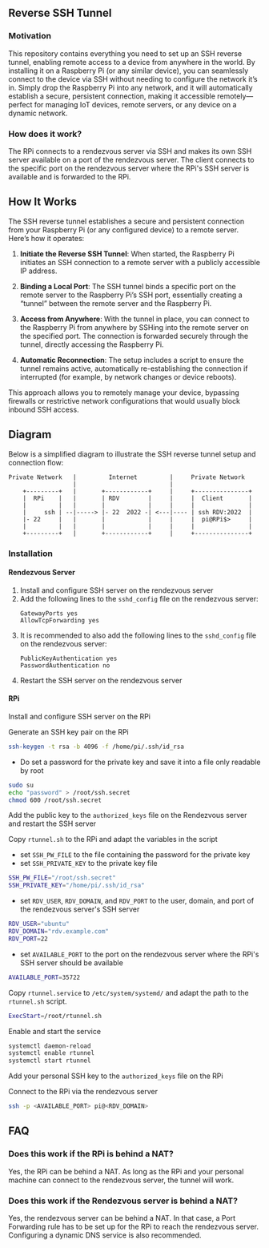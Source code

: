 

## Reverse SSH Tunnel

### Motivation

This repository contains everything you need to set up an SSH reverse tunnel, enabling remote access to a device from anywhere in the world. By installing it on a Raspberry Pi (or any similar device), you can seamlessly connect to the device via SSH without needing to configure the network it’s in. Simply drop the Raspberry Pi into any network, and it will automatically establish a secure, persistent connection, making it accessible remotely—perfect for managing IoT devices, remote servers, or any device on a dynamic network.

### How does it work?

The RPi connects to a rendezvous server via SSH and makes its own SSH server available on a port of the rendezvous server.
The client connects to the specific port on the rendezvous server where the RPi's SSH server is available and is forwarded to the RPi.
## How It Works

The SSH reverse tunnel establishes a secure and persistent connection from your Raspberry Pi (or any configured device) to a remote server. Here’s how it operates:

1. **Initiate the Reverse SSH Tunnel**: When started, the Raspberry Pi initiates an SSH connection to a remote server with a publicly accessible IP address.

2. **Binding a Local Port**: The SSH tunnel binds a specific port on the remote server to the Raspberry Pi’s SSH port, essentially creating a “tunnel” between the remote server and the Raspberry Pi.

3. **Access from Anywhere**: With the tunnel in place, you can connect to the Raspberry Pi from anywhere by SSHing into the remote server on the specified port. The connection is forwarded securely through the tunnel, directly accessing the Raspberry Pi.

4. **Automatic Reconnection**: The setup includes a script to ensure the tunnel remains active, automatically re-establishing the connection if interrupted (for example, by network changes or device reboots).

This approach allows you to remotely manage your device, bypassing firewalls or restrictive network configurations that would usually block inbound SSH access.

## Diagram

Below is a simplified diagram to illustrate the SSH reverse tunnel setup and connection flow:



```plaintext
Private Network   |         Internet         |     Private Network
                  |                          |   
    +---------+   |       +------------+     |     +---------------+
    |  RPi    |   |       | RDV        |     |     |  Client       |
    |         |   |       |            |     |     |               |
    |     ssh | --|-----> |- 22  2022 -| <---|---- | ssh RDV:2022  |
    |- 22     |   |       |            |     |     |  pi@RPi$>     |
    |         |   |       |            |     |     |               |
    +---------+   |       +------------+     |     +---------------+

```


### Installation

#### Rendezvous Server

1. Install and configure SSH server on the rendezvous server
1. Add the following lines to the `sshd_config` file on the rendezvous server:
    ```
    GatewayPorts yes
    AllowTcpForwarding yes
    ```
1. It is recommended to also add the following lines to the `sshd_config` file on the rendezvous server:
    ```
    PublicKeyAuthentication yes
    PasswordAuthentication no
    ```
1. Restart the SSH server on the rendezvous server

#### RPi

Install and configure SSH server on the RPi

Generate an SSH key pair on the RPi

```bash
ssh-keygen -t rsa -b 4096 -f /home/pi/.ssh/id_rsa
```

- Do set a password for the private key and save it into a file only readable by root

```bash 
sudo su
echo "password" > /root/ssh.secret
chmod 600 /root/ssh.secret
```

Add the public key to the `authorized_keys` file on the Rendezvous server and restart the SSH server

Copy `rtunnel.sh` to the RPi and adapt the variables in the script

- set `SSH_PW_FILE` to the file containing the password for the private key
- set `SSH_PRIVATE_KEY` to the private key file

```bash
SSH_PW_FILE="/root/ssh.secret"
SSH_PRIVATE_KEY="/home/pi/.ssh/id_rsa"
```

- set `RDV_USER`, `RDV_DOMAIN`, and `RDV_PORT` to the user, domain, and port of the rendezvous server's SSH server

```bash
RDV_USER="ubuntu"
RDV_DOMAIN="rdv.example.com"
RDV_PORT=22
```

- set `AVAILABLE_PORT` to the port on the rendezvous server where the RPi's SSH server should be available

```bash
AVAILABLE_PORT=35722
```

Copy `rtunnel.service` to `/etc/system/systemd/` and adapt the path to the `rtunnel.sh` script.

```bash
ExecStart=/root/rtunnel.sh
```

Enable and start the service

```bash
systemctl daemon-reload
systemctl enable rtunnel
systemctl start rtunnel
```

Add your personal SSH key to the `authorized_keys` file on the RPi

Connect to the RPi via the rendezvous server

```bash
ssh -p <AVAILABLE_PORT> pi@<RDV_DOMAIN>
```

## FAQ

### Does this work if the RPi is behind a NAT?

Yes, the RPi can be behind a NAT. As long as the RPi and your personal machine can connect to the rendezvous server, the tunnel will work.

### Does this work if the Rendezvous server is behind a NAT?

Yes, the rendezvous server can be behind a NAT. In that case, a Port Forwarding rule has to be set up for the RPi to reach the rendezvous server. Configuring a dynamic DNS service is also recommended.


